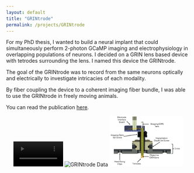 ```yaml
---
layout: default
title: "GRINtrode"
permalink: /projects/GRINtrode
---
```

For my PhD thesis, I wanted to build a neural implant that could simultaneously perform 2-photon GCaMP imaging and electrophysiology in overlapping populations of neurons. I decided on a GRIN lens based device with tetrodes surrounding the lens. I named this device the GRINtrode. 

The goal of the GRINtrode was to record from the same neurons optically and electrically to investigate intricacies of each modality. 

By fiber coupling the device to a coherent imaging fiber bundle, I was able to use the GRINtrode in freely moving animals. 

You can read the publication [here](https://doi.org/10.1117/1.NPh.9.4.045009).

<p style="text-align:center;">
    <video src="../assets/GRINtrode.mp4" width="27%" controls></video>
    <img src="../assets/data.gif" alt="GRINtrode Data" width="31%"/>
    <img src="../assets/GRINtrode.png" alt="GRINtrode Schematic" width="40%"/>
</p>